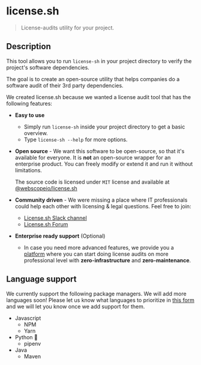# license.sh

>  License-audits utility for your project.

## Description

This tool allows you to run `license-sh` in your project directory to
verify the project's software dependencies.

The goal is to create an open-source utility that helps companies do a
software audit of their 3rd party dependencies.

We created license.sh because we wanted a license audit tool that has
the following features:

- **Easy to use** 
  -   Simply run `license-sh` inside your project directory to get a
      basic overview.
  -   Type `license-sh --help` for more options.
- **Open source** - We want this software to be open-source, so that
  it's available for everyone. It is **not** an open-source wrapper for
  an enterprise product. You can freely modify or extend it and run it
  without limitations.
     
     The source code is licensed under `MIT` license and
     available at
     [@webscopeio/license.sh](https://github.com/webscopeio/license.sh)
     
- **Community driven** - We were missing a place where IT professionals
  could help each other with licensing & legal questions. Feel free to
  join:
    - [License.sh Slack channel]()
    - [License.sh Forum]()
  
- **Enterprise ready support** (Optional)
  - In case you need more advanced features, we provide you a
    [platform]() where you can start doing license audits on more
    professional level with **zero-infrastructure** and
    **zero-maintenance**.
    

## Language support
 
We currently support the following package managers. We will add more
languages soon! Please let us know what languages to prioritize in [this
form]() and we will let you know once we add support for them.

* Javascript
  * NPM
  * Yarn
* Python :snake:
  * pipenv
* Java
  * Maven
  

